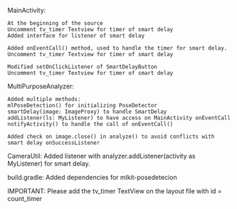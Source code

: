 MainActivity:

	At the beginning of the source
	Uncomment tv_timer Textview for timer of smart delay
	Added interface for listener of smart delay

	Added onEventCall() method, used to handle the timer for smart delay.
	Uncomment tv_timer Textview for timer of smart delay
	
	Modified setOnClickListener of SmartDelayButton
	Uncomment tv_timer Textview for timer of smart delay


MultiPurposeAnalyzer:

	Added multiple methods:
	mlPoseDetection() for initializing PoseDetector
	smartDelay(image: ImageProxy) to handle SmartDelay	
	addListener(ls: MyListener) to have access on MainActivity onEventCall
	notifyActivity() to handle the call of onEventCall()
	
	Added check on image.close() in analyze() to avoid conflicts with smart delay onSuccessListener


CameraUtil:
	 Added listener with analyzer.addListener(activity as MyListener) for smart delay.

build.gradle:
	Added dependencies for mlkit-posedetecion

IMPORTANT:
	Please add the tv_timer TextView on the layout file with id = count_timer